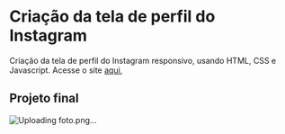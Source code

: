 # Criação da tela de perfil do Instagram
Criação da tela de perfil do Instagram responsivo, usando HTML, CSS e Javascript. Acesse o site [aqui,](https://fernandamakihirose.github.io/instagram-perfil/)

## Projeto final
![Uploading foto.png…]()
